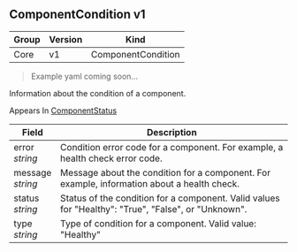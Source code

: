 ## ComponentCondition v1

Group        | Version     | Kind
------------ | ---------- | -----------
Core | v1 | ComponentCondition

> Example yaml coming soon...



Information about the condition of a component.

<aside class="notice">
Appears In  <a href="#componentstatus-v1">ComponentStatus</a> </aside>

Field        | Description
------------ | -----------
error <br /> *string* | Condition error code for a component. For example, a health check error code.
message <br /> *string* | Message about the condition for a component. For example, information about a health check.
status <br /> *string* | Status of the condition for a component. Valid values for "Healthy": "True", "False", or "Unknown".
type <br /> *string* | Type of condition for a component. Valid value: "Healthy"

